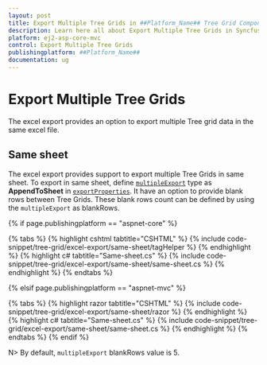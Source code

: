 ```yaml
---
layout: post
title: Export Multiple Tree Grids in ##Platform_Name## Tree Grid Component | Syncfusion
description: Learn here all about Export Multiple Tree Grids in Syncfusion ##Platform_Name## Tree Grid component of Syncfusion Essential JS 2 and more.
platform: ej2-asp-core-mvc
control: Export Multiple Tree Grids
publishingplatform: ##Platform_Name##
documentation: ug
---
```


# Export Multiple Tree Grids

The excel export provides an option to export multiple Tree grid data in the same excel file.

## Same sheet

The excel export provides support to export multiple Tree Grids in same sheet. To export in same sheet, define [`multipleExport`](https://ej2.syncfusion.com/documentation/api/treegrid/treeGridExcelExportProperties/#multipleexport) type as **AppendToSheet** in [`exportProperties`](https://ej2.syncfusion.com/documentation/api/treegrid/treeGridExcelExportProperties/). It have an option to provide blank rows between Tree Grids. These blank rows count can be defined by using the `multipleExport` as blankRows.

{% if page.publishingplatform == "aspnet-core" %}

{% tabs %}
{% highlight cshtml tabtitle="CSHTML" %}
{% include code-snippet/tree-grid/excel-export/same-sheet/tagHelper %}
{% endhighlight %}
{% highlight c# tabtitle="Same-sheet.cs" %}
{% include code-snippet/tree-grid/excel-export/same-sheet/same-sheet.cs %}
{% endhighlight %}
{% endtabs %}

{% elsif page.publishingplatform == "aspnet-mvc" %}

{% tabs %}
{% highlight razor tabtitle="CSHTML" %}
{% include code-snippet/tree-grid/excel-export/same-sheet/razor %}
{% endhighlight %}
{% highlight c# tabtitle="Same-sheet.cs" %}
{% include code-snippet/tree-grid/excel-export/same-sheet/same-sheet.cs %}
{% endhighlight %}
{% endtabs %}
{% endif %}

N> By default, `multipleExport` blankRows value is 5.

